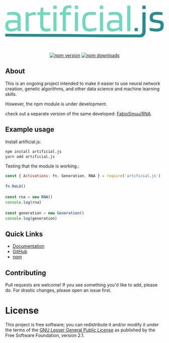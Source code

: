 <div align="center">
	<br />
	<p>
		<a href="https://www.npmjs.com/package/artificial.js"><img src="https://raw.githubusercontent.com/FabioSmuu/artificial.js/main/logo.svg" width="546" alt="artificial.js" /></a>
	</p>
	<br>
	<p>
		<a href="https://www.npmjs.com/package/artificial.js"><img src="https://img.shields.io/npm/v/artificial.js.svg?maxAge=3600" alt="npm version" /></a>
		<a href="https://www.npmjs.com/package/artificial.js"><img src="https://img.shields.io/npm/dt/artificial.js.svg?maxAge=3600" alt="npm downloads" /></a>
	</p>
</div>

## About

This is an ongoing project intended to make it easier to 
use neural network creation, genetic algorithms, and other data science and machine learning skills.

However, the npm module is under development.

check out a separate version of the same developed: [FabioSmuu/RNA](https://github.com/fabiosmuu/rna).

## Example usage

Install artificial.js:

```sh-session
npm install artificial.js
yarn add artificial.js
```

Testing that the module is working.:

```js
const { Activations: fn, Generation, RNA } = require('artificial.js')

fn.ReLU()

const rna = new RNA()
console.log(rna)

const generation = new Generation()
console.log(generation)
```

## Quick Links

- [Documentation][docs]
- [GitHub][github]
- [npm][npm]

## Contributing

Pull requests are welcome! If you see something you'd like to add, please do. For drastic changes, please open an issue first.

# License

This project is free software; you can redistribute it and/or modify it under the terms of the [GNU Lesser General Public License][license] as published by the Free Software Foundation, version 2.1.

[license]: https://github.com/fabiosmuu/artificial.js/tree/main/LICENSE
[docs]: https://artificial.js.org
[github]: https://github.com/fabiosmuu/artificial.js
[npm]: https://www.npmjs.com/package/artificial.js